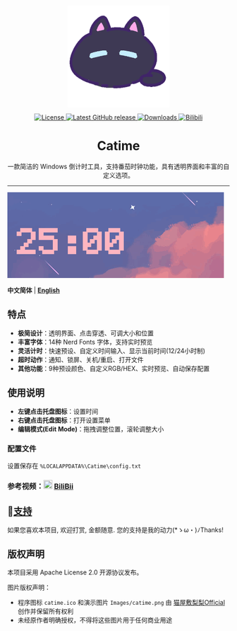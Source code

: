 <p align="center">
<a href="https://github.com/zggsong/STranslate" target="_blank">
<img align="center" alt="catime" width="230" src="Images/catime.png" />
</a>
</p>

<p align="center">
  <a href="https://github.com/vladelaina/Catime/blob/main/LICENSE" target="_self">
    <img alt="License" src="https://img.shields.io/github/license/vladelaina/Catime" />
  </a>
  <a href="https://github.com/vladelaina/Catime/releases/latest" target="_blank">
    <img alt="Latest GitHub release" src="https://img.shields.io/github/release/vladelaina/Catime.svg" />
  </a>
  <a href="https://github.com/vladelaina/Catime/releases" target="_self">
    <img alt="Downloads" src="https://img.shields.io/github/downloads/vladelaina/Catime/total" />
  </a>
  <a href="https://space.bilibili.com/1862395225" target="_blank">
    <img alt="Bilibili" src="https://img.shields.io/badge/Bilibili-空间-ff69b4?logo=bilibili" />
  </a>
</p>

<h1 align="center">Catime</h1>

<p align="center">一款简洁的 Windows 倒计时工具，支持番茄时钟功能，具有透明界面和丰富的自定义选项。</p>

---

![Catime](Images/catime.gif)

**中文简体** | [**English**](./README_ENG.md)

## 特点

- **极简设计**：透明界面、点击穿透、可调大小和位置
- **丰富字体**：14种 Nerd Fonts 字体，支持实时预览
- **灵活计时**：快速预设、自定义时间输入、显示当前时间(12/24小时制)
- **超时动作**：通知、锁屏、关机/重启、打开文件
- **其他功能**：9种预设颜色、自定义RGB/HEX、实时预览、自动保存配置

## 使用说明

- **左键点击托盘图标**：设置时间
- **右键点击托盘图标**：打开设置菜单
- **编辑模式(Edit Mode)**：拖拽调整位置，滚轮调整大小


### 配置文件
设置保存在 `%LOCALAPPDATA%\Catime\config.txt`

### 参考视频：<img src="https://www.bilibili.com/favicon.ico" width="20" height="20"> [BiliBii](https://www.bilibili.com/video/BV1ztFeeQEYP)



## 💖[支持](support.md)

如果您喜欢本项目, 欢迎打赏, 金额随意. 您的支持是我的动力(*ゝω・)ﾉThanks!

## 版权声明

本项目采用 Apache License 2.0 开源协议发布。

图片版权声明：
- 程序图标 `catime.ico` 和演示图片 `Images/catime.png` 由 [猫屋敷梨梨Official](https://space.bilibili.com/26087398) 创作并保留所有权利
- 未经原作者明确授权，不得将这些图片用于任何商业用途
